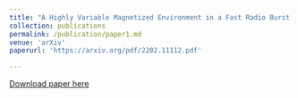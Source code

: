 ```yaml
---
title: "A Highly Variable Magnetized Environment in a Fast Radio Burst Source"
collection: publications
permalink: /publication/paper1.md
venue: 'arXiv'
paperurl: 'https://arxiv.org/pdf/2202.11112.pdf'

---
```


[Download paper here](https://arxiv.org/pdf/2202.11112.pdf)

